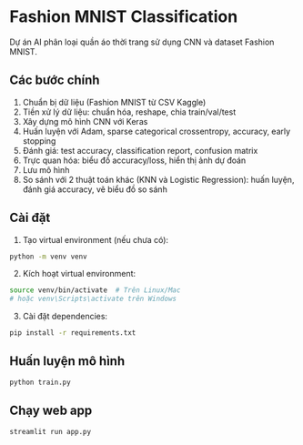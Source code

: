 # Fashion MNIST Classification

Dự án AI phân loại quần áo thời trang sử dụng CNN và dataset Fashion MNIST.

## Các bước chính

1. Chuẩn bị dữ liệu (Fashion MNIST từ CSV Kaggle)
2. Tiền xử lý dữ liệu: chuẩn hóa, reshape, chia train/val/test
3. Xây dựng mô hình CNN với Keras
4. Huấn luyện với Adam, sparse categorical crossentropy, accuracy, early stopping
5. Đánh giá: test accuracy, classification report, confusion matrix
6. Trực quan hóa: biểu đồ accuracy/loss, hiển thị ảnh dự đoán
7. Lưu mô hình
8. So sánh với 2 thuật toán khác (KNN và Logistic Regression): huấn luyện, đánh giá accuracy, vẽ biểu đồ so sánh

## Cài đặt

1. Tạo virtual environment (nếu chưa có):

```bash
python -m venv venv
```

2. Kích hoạt virtual environment:

```bash
source venv/bin/activate  # Trên Linux/Mac
# hoặc venv\Scripts\activate trên Windows
```

3. Cài đặt dependencies:

```bash
pip install -r requirements.txt
```

## Huấn luyện mô hình

```bash
python train.py
```

## Chạy web app

```bash
streamlit run app.py
```
